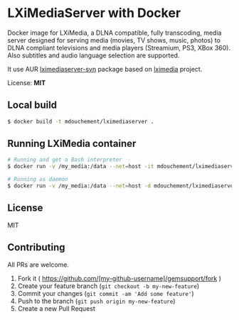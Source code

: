# LXiMediaServer with Docker

Docker image for LXiMedia, a DLNA compatible, fully transcoding, media server designed for serving media (movies, TV shows, music, photos) to DLNA compliant televisions and media players (Streamium, PS3, XBox 360). Also subtitles and audio language selection are supported.

It use AUR [lximediaserver-svn](https://aur.archlinux.org/packages/lximediaserver-svn/) package based on [lximedia](https://sourceforge.net/projects/lximedia/) project.


License: **MIT**

## Local build
```sh
$ docker build -t mdouchement/lximediaserver .
```

## Running LXiMedia container

```sh
# Running and get a Bash interpreter
$ docker run -v /my_media:/data --net=host -it mdouchement/lximediaserver:latest

# Running as daemon
$ docker run -v /my_media:/data --net=host -d mdouchement/lximediaserver:latest
```

## License

MIT

## Contributing

All PRs are welcome.

1. Fork it ( https://github.com/[my-github-username]/gemsupport/fork )
2. Create your feature branch (`git checkout -b my-new-feature`)
3. Commit your changes (`git commit -am 'Add some feature'`)
4. Push to the branch (`git push origin my-new-feature`)
5. Create a new Pull Request
